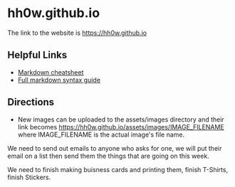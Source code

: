 # hh0w.github.io

The link to the website is https://hh0w.github.io

## Helpful Links

* [Markdown cheatsheet](https://github.com/adam-p/markdown-here/wiki/Markdown-Cheatsheet)
* [Full markdown syntax guide](https://kramdown.gettalong.org/syntax.html)

## Directions

* New images can be uploaded to the assets/images directory and their link becomes https://hh0w.github.io/assets/images/IMAGE_FILENAME where IMAGE_FILENAME is the actual image's file name.

We need to send out emails to anyone who asks for one, we will put their email on a list then send them the things that are going on this week.

We need to finish making buisness cards and printing them, finish T-Shirts, finish Stickers.
